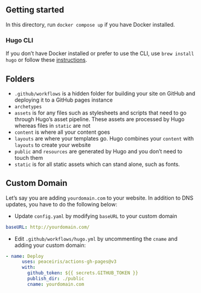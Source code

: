 ## Getting started

In this directory, run `docker compose up` if you have Docker installed. 

### Hugo CLI

If you don’t have Docker installed or prefer to use the CLI, use `brew install hugo` or follow these [instructions](https://gohugo.io/installation/). 

## Folders

- `.github/workflows` is a hidden folder for building your site on GitHub and deploying it to a GitHub pages instance
- `archetypes`
- `assets` is for any files such as stylesheets and scripts that need to go through Hugo’s asset pipeline. These assets are processed by Hugo whereas files in `static` are not
- `content` is where all your content goes
- `layouts` are where your templates go. Hugo combines your `content` with `layouts` to create your website
- `public` and `resources` are generated by Hugo and you don’t need to touch them
- `static` is for all static assets which can stand alone, such as fonts.

## Custom Domain

Let’s say you are adding `yourdomain.com` to your website. In addition to DNS updates, you have to do the following below:

- Update `config.yaml` by modifying `baseURL` to your custom domain
```yml
baseURL: http://yourdomain.com/
```

- Edit `.github/workflows/hugo.yml` by uncommenting the `cname` and adding your custom domain:

```yml
- name: Deploy
      uses: peaceiris/actions-gh-pages@v3
      with:
        github_token: ${{ secrets.GITHUB_TOKEN }}
        publish_dir: ./public
        cname: yourdomain.com
```